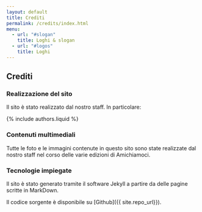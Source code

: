 ```yaml
---
layout: default
title: Crediti
permalink: /credits/index.html
menu:
  - url: "#slogan"
    title: Loghi & slogan
  - url: "#logos"
    title: Loghi
---
```


## Crediti

### Realizzazione del sito

Il sito è stato realizzato dal nostro staff. In
particolare:

{% include authors.liquid %}

### Contenuti multimediali

Tutte le foto e le immagini contenute in questo sito sono
state realizzate dal nostro staff nel corso delle varie
edizioni di Amichiamoci.

### Tecnologie impiegate

Il sito è stato generato tramite il software Jekyll a partire da delle pagine scritte in MarkDown.

Il codice sorgente è disponibile su [Github]({{ site.repo_url}}).